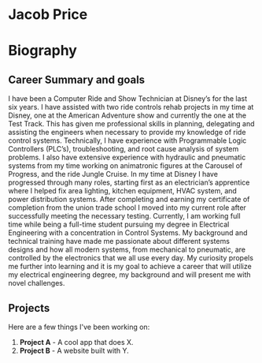 # Jacob Price
# Biography



## Career Summary and goals
I have been a Computer Ride and Show Technician at Disney’s for the last six years. I have assisted with two ride controls rehab projects in my time at Disney, one at the American Adventure show and currently the one at the Test Track. This has given me professional skills in planning, delegating and assisting the engineers when necessary to provide my knowledge of ride control systems. Technically, I have experience with Programmable Logic Controllers (PLC’s), troubleshooting, and root cause analysis of system problems. I also have extensive experience with hydraulic and pneumatic systems from my time working on animatronic figures at the Carousel of Progress, and the ride Jungle Cruise. 
In my time at Disney I have progressed through many roles, starting first as an electrician’s apprentice where I helped fix area lighting, kitchen equipment, HVAC system, and power distribution systems. After completing and earning my certificate of completion from the union trade school I moved into my current role after successfully meeting the necessary testing. Currently, I am working full time while being a full-time student pursuing my degree in Electrical Engineering with a concentration in Control Systems. My background and technical training have made me passionate about different systems designs and how all modern systems, from mechanical to pneumatic, are controlled by the electronics that we all use every day. My curiosity propels me further into learning and it is my goal to achieve a career that will utilize my electrical engineering degree, my background and will present me with novel challenges. 

## Projects
Here are a few things I've been working on:
1. **Project A** - A cool app that does X.
2. **Project B** - A website built with Y.
